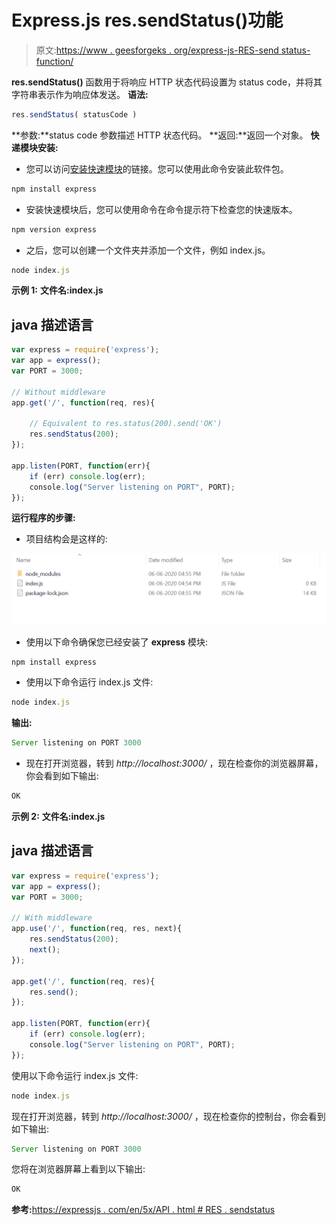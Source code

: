 # Express.js res.sendStatus()功能

> 原文:[https://www . geesforgeks . org/express-js-RES-send status-function/](https://www.geeksforgeeks.org/express-js-res-sendstatus-function/)

**res.sendStatus()** 函数用于将响应 HTTP 状态代码设置为 status code，并将其字符串表示作为响应体发送。
**语法:**

```js
res.sendStatus( statusCode )
```

**参数:**status code 参数描述 HTTP 状态代码。
**返回:**返回一个对象。
**快递模块安装:**

*   您可以访问[安装快速模块](https://www.npmjs.com/package/express)的链接。您可以使用此命令安装此软件包。

```js
npm install express
```

*   安装快速模块后，您可以使用命令在命令提示符下检查您的快速版本。

```js
npm version express
```

*   之后，您可以创建一个文件夹并添加一个文件，例如 index.js。

```js
node index.js
```

**示例 1:** **文件名:index.js**

## java 描述语言

```js
var express = require('express');
var app = express();
var PORT = 3000;

// Without middleware
app.get('/', function(req, res){

    // Equivalent to res.status(200).send('OK')
    res.sendStatus(200);
});

app.listen(PORT, function(err){
    if (err) console.log(err);
    console.log("Server listening on PORT", PORT);
});
```

**运行程序的步骤:**

*   项目结构会是这样的:

![](img/3209d9b4369c180282a34be8070d7d6e.png)

*   使用以下命令确保您已经安装了 **express** 模块:

```js
npm install express
```

*   使用以下命令运行 index.js 文件:

```js
node index.js
```

**输出:**

```js
Server listening on PORT 3000
```

*   现在打开浏览器，转到 *http://localhost:3000/* ，现在检查你的浏览器屏幕，你会看到如下输出:

```js
OK
```

**示例 2:** **文件名:index.js**

## java 描述语言

```js
var express = require('express');
var app = express();
var PORT = 3000;

// With middleware
app.use('/', function(req, res, next){
    res.sendStatus(200);
    next();
});

app.get('/', function(req, res){
    res.send();
});

app.listen(PORT, function(err){
    if (err) console.log(err);
    console.log("Server listening on PORT", PORT);
});
```

使用以下命令运行 index.js 文件:

```js
node index.js
```

现在打开浏览器，转到 *http://localhost:3000/* ，现在检查你的控制台，你会看到如下输出:

```js
Server listening on PORT 3000
```

您将在浏览器屏幕上看到以下输出:

```js
OK
```

**参考:**[https://expressjs . com/en/5x/API . html # RES . sendstatus](https://expressjs.com/en/5x/api.html#res.sendStatus)
